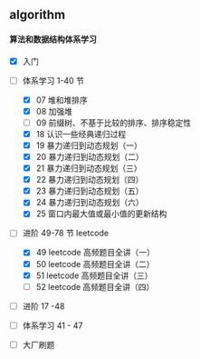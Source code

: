 ## algorithm

#### 算法和数据结构体系学习

+ [x] 入门

+ [ ] 体系学习 1-40 节
    + [x] 07 堆和堆排序
    + [x] 08 加强堆
    + [ ] 09 前缀树、不基于比较的排序、排序稳定性
    + [x] 18 认识一些经典递归过程
    + [x] 19 暴力递归到动态规划（一）
    + [x] 20 暴力递归到动态规划（二）
    + [x] 21 暴力递归到动态规划（三）
    + [x] 22 暴力递归到动态规划（四）
    + [x] 23 暴力递归到动态规划（五）
    + [x] 24 暴力递归到动态规划（六）
    + [x] 25 窗口内最大值或最小值的更新结构

+ [ ] 进阶 49-78 节 leetcode
    + [x] 49 leetcode 高频题目全讲（一）
    + [x] 50 leetcode 高频题目全讲（二）
    + [x] 51 leetcode 高频题目全讲（三）
    + [ ] 52 leetcode 高频题目全讲（四）

+ [ ] 进阶 17 -48

+ [ ] 体系学习 41 - 47

+ [ ] 大厂刷题
